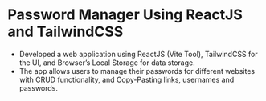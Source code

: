 # Password Manager Using ReactJS and TailwindCSS   

- Developed a web application using ReactJS (Vite Tool), TailwindCSS for the UI, and 
Browser’s Local Storage for data storage. 
- The app allows users to manage their passwords for different websites with 
CRUD functionality, and Copy-Pasting links, usernames and passwords.

